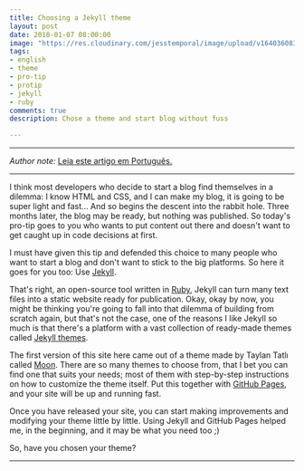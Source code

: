 ```yaml
---
title: Choosing a Jekyll theme
layout: post
date: 2018-01-07 08:00:00
image: "https://res.cloudinary.com/jesstemporal/image/upload/v1640360836/covers/pro_tip_voc9gk.png"
tags:
- english
- theme
- pro-tip
- protip
- jekyll
- ruby
comments: true
description: Chose a theme and start blog without fuss

---
```

***

_Author note:_ [Leia este artigo em Português.](https://jtemporal.com/temas-jekyll/)

***

I think most developers who decide to start a blog find themselves in a dilemma: I know HTML and CSS, and I can make my blog, it is going to be super light and fast… And so begins the descent into the rabbit hole. Three months later, the blog may be ready, but nothing was published. So today's pro-tip goes to you who wants to put content out there and doesn't want to get caught up in code decisions at first.

I must have given this tip and defended this choice to many people who want to start a blog and don't want to stick to the big platforms. So here it goes for you too: Use [Jekyll](https://translate.google.com/translate?hl=pt-BR&prev=_t&sl=auto&tl=en&u=https://jekyllrb.com/).

That's right, an open-source tool written in [Ruby](https://translate.google.com/translate?hl=pt-BR&prev=_t&sl=auto&tl=en&u=http://ruby-lang.org/), Jekyll can turn many text files into a static website ready for publication. Okay, okay by now, you might be thinking you're going to fall into that dilemma of building from scratch again, but that's not the case, one of the reasons I like Jekyll so much is that there's a platform with a vast collection of ready-made themes called [Jekyll themes](https://translate.google.com/translate?hl=pt-BR&prev=_t&sl=auto&tl=en&u=http://jekyllthemes.org/).

The first version of this site here came out of a theme made by Taylan Tatlı called [Moon](https://translate.google.com/translate?hl=pt-BR&prev=_t&sl=auto&tl=en&u=http://jekyllthemes.org/themes/moon/). There are so many themes to choose from, that I bet you can find one that suits your needs; most of them with step-by-step instructions on how to customize the theme itself. Put this together with [GitHub Pages](https://translate.google.com/translate?hl=pt-BR&prev=_t&sl=auto&tl=en&u=https://pages.github.com/), and your site will be up and running fast.

Once you have released your site, you can start making improvements and modifying your theme little by little. Using Jekyll and GitHub Pages helped me, in the beginning, and it may be what you need too ;)

So, have you chosen your theme?

***